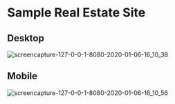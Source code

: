 # Sample Real Estate Site

## Desktop

![screencapture-127-0-0-1-8080-2020-01-06-16_10_38](https://user-images.githubusercontent.com/34781875/71853269-7095fd80-30a0-11ea-96c8-b96b3a7cfbb3.png)

## Mobile
![screencapture-127-0-0-1-8080-2020-01-06-16_10_56](https://user-images.githubusercontent.com/34781875/71853314-96bb9d80-30a0-11ea-927b-710860586587.png)
